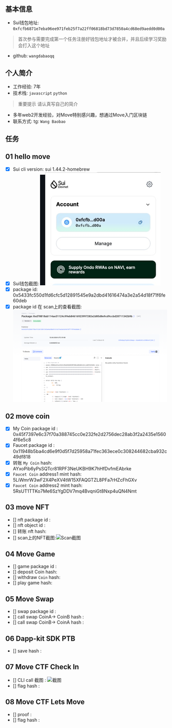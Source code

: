 <!--
 * @Author: baobaobao
 * @Date: 2025-03-05 13:59:18
 * @LastEditTime: 2025-03-31 21:52:27
 * @LastEditors: baobaobao
-->
## 基本信息
- Sui钱包地址: `0xfcfb6871e7eba96ee971feb25f7a22ff06818bd73d7850a4cd68ed9aedd0d00a`
> 首次参与需要完成第一个任务注册好钱包地址才被合并，并且后续学习奖励会打入这个地址
- github: `wangdabaoqq`

## 个人简介
- 工作经验: 7年
- 技术栈: `javascript`  `python`
> 重要提示 请认真写自己的简介
- 多年web2开发经验，对Move特别感兴趣，想通过Move入门区块链
- 联系方式: tg: `Wang Baobao` 

## 任务

##   01 hello move  
- [x] Sui cli version: sui 1.44.2-homebrew
- [x] Sui钱包截图: ![Sui钱包截图](./images/WechatIMG230.jpg)
- [x] package id: 0x5433fc550d1fd6cfc5d12891545e9a2dbd41616474a3e2a54d18f71f6fe60deb
- [x] package id 在 scan上的查看截图:![Scan截图](./images/SCR-20250305-ndvg.png)

##   02 move coin
- [x] My Coin package id : 0x45f7397e6c37f70a388745cc0e232fe2d2756dec28ab3f2a2435e15604f6e5c8
- [x] Faucet package id : 0x11948b5ba4cd6e9f0d5f7d25958a71fec363ece0c308244682cba932c49df818
- [x] 转账 `My Coin` hash: AYxoPib6yPsSQTcr81RPF3NeUKBH9K7hHfDvfmEAbrke
- [x] `Faucet Coin` address1 mint hash: 5LiWmrW3wF2X4PeXV4tW15XFAQGTZL8PFa7rHZcFhGXv
- [x] `Faucet Coin` address2 mint hash: 5RsUT1TTKo7Me6SzYgDDV7mq4BvqniGt8Nxp4uQN4Nmt

##   03 move NFT
- [] nft package id :
- [] nft object id : 
- [] 转账 nft  hash:
- [] scan上的NFT截图:![Scan截图](./images/你的图片地址)

##   04 Move Game
- [] game package id :
- [] deposit Coin hash:
- [] withdraw `Coin` hash:
- [] play game hash:

##   05 Move Swap
- [] swap package id :
- [] call swap CoinA-> CoinB  hash :
- [] call swap CoinB-> CoinA  hash :

##   06 Dapp-kit SDK PTB
- [] save hash :

##   07 Move CTF Check In
- [] CLI call 截图 : ![截图](./images/你的图片地址)
- [] flag hash :

##   08 Move CTF Lets Move
- [] proof : 
- [] flag hash :

